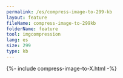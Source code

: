 ```yaml
---
permalink: /es/compress-image-to-299-kb
layout: feature
fileName: compress-image-to-299kb
folderName: feature
tool: imgcompression
lang: es
size: 299
type: kb
---
```


{%- include compress-image-to-X.html -%}
